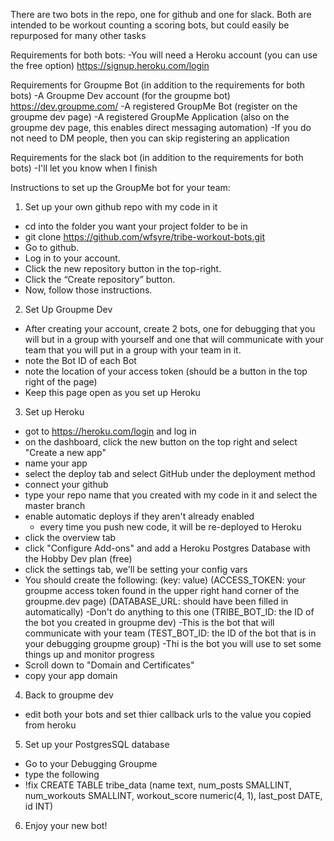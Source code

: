There are two bots in the repo, one for github and one for slack. 
Both are intended to be workout counting a scoring bots, but could easily be repurposed for many other tasks

Requirements for both bots:
-You will need a Heroku account (you can use the free option) https://signup.heroku.com/login

Requirements for Groupme Bot (in addition to the requirements for both bots)
-A Groupme Dev account (for the groupme bot) https://dev.groupme.com/
-A registered GroupMe Bot (register on the groupme dev page)
-A registered GroupMe Application (also on the groupme dev page, this enables direct messaging automation)
  -If you do not need to DM people, then you can skip registering an application

Requirements for the slack bot (in addition to the requirements for both bots)
-I'll let you know when I finish

Instructions to set up the GroupMe bot for your team:
1. Set up your own github repo with my code in it
  - cd into the folder you want your project folder to be in
  - git clone https://github.com/wfsyre/tribe-workout-bots.git
  - Go to github.
  - Log in to your account.
  - Click the new repository button in the top-right.
  - Click the “Create repository” button.
  - Now, follow those instructions.
2. Set Up Groupme Dev
  - After creating your account, create 2 bots, one for debugging that you will but in a group with yourself
    and one that will communicate with your team that you will put in a group with your team in it.
  - note the Bot ID of each Bot
  - note the location of your access token (should be a button in the top right of the page)
  - Keep this page open as you set up Heroku
3. Set up Heroku
  - got to https://heroku.com/login and log in
  - on the dashboard, click the new button on the top right and select "Create a new app"
  - name your app
  - select the deploy tab and select GitHub under the deployment method
  - connect your github
  - type your repo name that you created with my code in it and select the master branch
  - enable automatic deploys if they aren't already enabled
    - every time you push new code, it will be re-deployed to Heroku
  - click the overview tab
  - click "Configure Add-ons" and add a Heroku Postgres Database with the Hobby Dev plan (free)
  - click the settings tab, we'll be setting your config vars
  - You should create the following: (key: value)
  (ACCESS_TOKEN: your groupme access token found in the upper right hand corner of the groupme.dev page)
  (DATABASE_URL: should have been filled in automatically) -Don't do anything to this one
  (TRIBE_BOT_ID: the ID of the bot you created in groupme dev)
    -This is the bot that will communicate with your team
  (TEST_BOT_ID: the ID of the bot that is in your debugging groupme group)
    -Thi is the bot you will use to set some things up and monitor progress
  - Scroll down to "Domain and Certificates"
  - copy your app domain
4. Back to groupme dev
  - edit both your bots and set thier callback urls to the value you copied from heroku
5. Set up your PostgresSQL database
  - Go to your Debugging Groupme
  - type the following 
  - !fix CREATE TABLE tribe_data (name text, num_posts SMALLINT, num_workouts SMALLINT, workout_score numeric(4, 1), last_post DATE, id  INT)
  
6. Enjoy your new bot!

    
  
  
